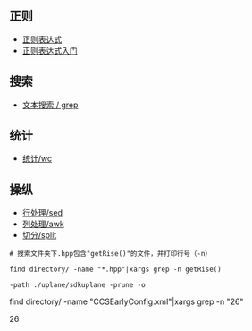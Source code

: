
## 正则

- [正则表达式](https://math.ecnu.edu.cn/~jypan/Teaching/Linux/Linux08/lect07p_rexp.pdf)
- [正则表达式入门](https://houxiaoxuan.top/2021/02/05/%E6%AD%A3%E5%88%99%E8%A1%A8%E8%BE%BE%E5%BC%8F/)


## 搜索

- [文本搜索 / grep](./grep.md)

## 统计

- [统计/wc](./wc.md)

## 操纵

- [行处理/sed](./sed.md)
- [列处理/awk](./awk.md)
- [切分/split](./split.md)

```
# 搜索文件夹下.hpp包含"getRise()"的文件，并打印行号（-n）

find directory/ -name "*.hpp"|xargs grep -n getRise()

-path ./uplane/sdkuplane -prune -o

```

find directory/ -name "CCSEarlyConfig.xml"|xargs grep -n "<tag name="ccs.service.aamem.hpdmpool.id" type="u32">26</tag>"

<tag name="ccs.service.aamem.hpdmpool.id" type="u32">26</tag>
